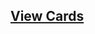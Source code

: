 ## [View Cards](<https://sims-s.github.io/mtg-card-gen/OutputsRound1/Eldrazi Rocket Ship/Eldrazi Rocket Ship.html>)